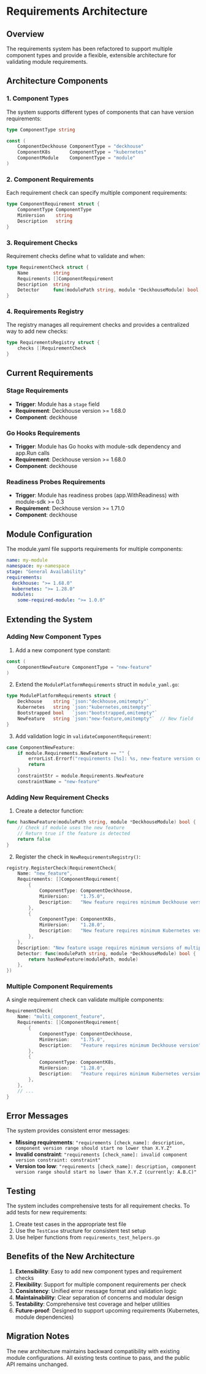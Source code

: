 # Requirements Architecture

## Overview

The requirements system has been refactored to support multiple component types and provide a flexible, extensible architecture for validating module requirements.

## Architecture Components

### 1. Component Types

The system supports different types of components that can have version requirements:

```go
type ComponentType string

const (
    ComponentDeckhouse ComponentType = "deckhouse"
    ComponentK8s       ComponentType = "kubernetes"
    ComponentModule    ComponentType = "module"
)
```

### 2. Component Requirements

Each requirement check can specify multiple component requirements:

```go
type ComponentRequirement struct {
    ComponentType ComponentType
    MinVersion    string
    Description   string
}
```

### 3. Requirement Checks

Requirement checks define what to validate and when:

```go
type RequirementCheck struct {
    Name         string
    Requirements []ComponentRequirement
    Description  string
    Detector     func(modulePath string, module *DeckhouseModule) bool
}
```

### 4. Requirements Registry

The registry manages all requirement checks and provides a centralized way to add new checks:

```go
type RequirementsRegistry struct {
    checks []RequirementCheck
}
```

## Current Requirements

### Stage Requirements
- **Trigger**: Module has a `stage` field
- **Requirement**: Deckhouse version >= 1.68.0
- **Component**: deckhouse

### Go Hooks Requirements
- **Trigger**: Module has Go hooks with module-sdk dependency and app.Run calls
- **Requirement**: Deckhouse version >= 1.68.0
- **Component**: deckhouse

### Readiness Probes Requirements
- **Trigger**: Module has readiness probes (app.WithReadiness) with module-sdk >= 0.3
- **Requirement**: Deckhouse version >= 1.71.0
- **Component**: deckhouse

## Module Configuration

The module.yaml file supports requirements for multiple components:

```yaml
name: my-module
namespace: my-namespace
stage: "General Availability"
requirements:
  deckhouse: ">= 1.68.0"
  kubernetes: ">= 1.28.0"
  modules:
    some-required-module: ">= 1.0.0"
```

## Extending the System

### Adding New Component Types

1. Add a new component type constant:
```go
const (
    ComponentNewFeature ComponentType = "new-feature"
)
```

2. Extend the `ModulePlatformRequirements` struct in `module_yaml.go`:
```go
type ModulePlatformRequirements struct {
    Deckhouse    string `json:"deckhouse,omitempty"`
    Kubernetes   string `json:"kubernetes,omitempty"`
    Bootstrapped bool   `json:"bootstrapped,omitempty"`
    NewFeature   string `json:"new-feature,omitempty"`  // New field
}
```

3. Add validation logic in `validateComponentRequirement`:
```go
case ComponentNewFeature:
    if module.Requirements.NewFeature == "" {
        errorList.Errorf("requirements [%s]: %s, new-feature version constraint is required", checkName, req.Description)
        return
    }
    constraintStr = module.Requirements.NewFeature
    constraintName = "new-feature"
```

### Adding New Requirement Checks

1. Create a detector function:
```go
func hasNewFeature(modulePath string, module *DeckhouseModule) bool {
    // Check if module uses the new feature
    // Return true if the feature is detected
    return false
}
```

2. Register the check in `NewRequirementsRegistry()`:
```go
registry.RegisterCheck(RequirementCheck{
    Name: "new_feature",
    Requirements: []ComponentRequirement{
        {
            ComponentType: ComponentDeckhouse,
            MinVersion:    "1.75.0",
            Description:   "New feature requires minimum Deckhouse version",
        },
        {
            ComponentType: ComponentK8s,
            MinVersion:    "1.28.0",
            Description:   "New feature requires minimum Kubernetes version",
        },
    },
    Description: "New feature usage requires minimum versions of multiple components",
    Detector: func(modulePath string, module *DeckhouseModule) bool {
        return hasNewFeature(modulePath, module)
    },
})
```

### Multiple Component Requirements

A single requirement check can validate multiple components:

```go
RequirementCheck{
    Name: "multi_component_feature",
    Requirements: []ComponentRequirement{
        {
            ComponentType: ComponentDeckhouse,
            MinVersion:    "1.75.0",
            Description:   "Feature requires minimum Deckhouse version",
        },
        {
            ComponentType: ComponentK8s,
            MinVersion:    "1.28.0",
            Description:   "Feature requires minimum Kubernetes version",
        },
    },
    // ...
}
```

## Error Messages

The system provides consistent error messages:

- **Missing requirements**: `"requirements [check_name]: description, component version range should start no lower than X.Y.Z"`
- **Invalid constraint**: `"requirements [check_name]: invalid component version constraint: constraint"`
- **Version too low**: `"requirements [check_name]: description, component version range should start no lower than X.Y.Z (currently: A.B.C)"`

## Testing

The system includes comprehensive tests for all requirement checks. To add tests for new requirements:

1. Create test cases in the appropriate test file
2. Use the `TestCase` structure for consistent test setup
3. Use helper functions from `requirements_test_helpers.go`

## Benefits of the New Architecture

1. **Extensibility**: Easy to add new component types and requirement checks
2. **Flexibility**: Support for multiple component requirements per check
3. **Consistency**: Unified error message format and validation logic
4. **Maintainability**: Clear separation of concerns and modular design
5. **Testability**: Comprehensive test coverage and helper utilities
6. **Future-proof**: Designed to support upcoming requirements (Kubernetes, module dependencies)

## Migration Notes

The new architecture maintains backward compatibility with existing module configurations. All existing tests continue to pass, and the public API remains unchanged. 